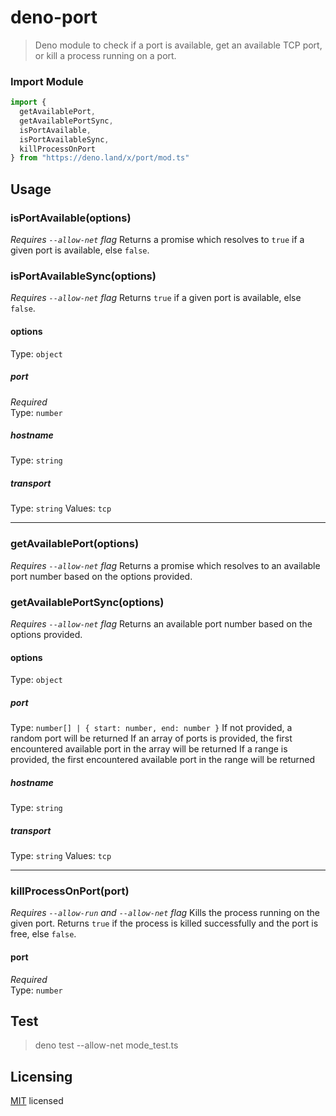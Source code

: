 # deno-port

> Deno module to check if a port is available, get an available TCP port, or kill a process running on a port.

### Import Module

```typescript
import {
  getAvailablePort,
  getAvailablePortSync,
  isPortAvailable,
  isPortAvailableSync,
  killProcessOnPort
} from "https://deno.land/x/port/mod.ts"
```

## Usage

### isPortAvailable(options)
_Requires `--allow-net` flag_
Returns a promise which resolves to `true` if a given port is available, else `false`.

### isPortAvailableSync(options)
_Requires `--allow-net` flag_
Returns `true` if a given port is available, else `false`.

#### options
Type: `object`

##### port
_Required_\
Type: `number`

##### hostname
Type: `string`

##### transport
Type: `string`
Values: `tcp`

---

### getAvailablePort(options)
_Requires `--allow-net` flag_
Returns a promise which resolves to an available port number based on the options provided.

### getAvailablePortSync(options)
_Requires `--allow-net` flag_
Returns an available port number based on the options provided.

#### options
Type: `object`

##### port
Type: `number[] | { start: number, end: number }`
If not provided, a random port will be returned
If an array of ports is provided, the first encountered available port in the array will be returned
If a range is provided, the first encountered available port in the range will be returned

##### hostname
Type: `string`

##### transport
Type: `string`
Values: `tcp`

---

### killProcessOnPort(port)
_Requires `--allow-run` and `--allow-net` flag_
Kills the process running on the given port. Returns `true` if the process is killed successfully and the port is free, else `false`.

#### port
_Required_\
Type: `number`

## Test

>deno test --allow-net mode_test.ts

## Licensing

[MIT](https://github.com/piyush-bhatt/deno-port/blob/main/LICENSE) licensed
